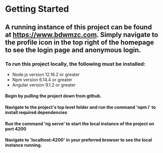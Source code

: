 # Getting Started

## A running instance of this project can be found at https://www.bdwmzc.com. Simply navigate to the profile icon in the top right of the homepage to see the login page and anonymous login.

### To run this project locally, the following must be installed:

- Node.js version 12.16.2 or greater
- Npm version 6.14.4 or greater
- Angular version 9.1.2 or greater

#### Begin by pulling the project down from github.
#### Navigate to the project's top level folder and run the command 'npm i' to install required dependencies
#### Run the command 'ng serve' to start the local instance of the project on port 4200
#### Navigate to 'localhost:4200' in your preferred browser to see the local instance running.
